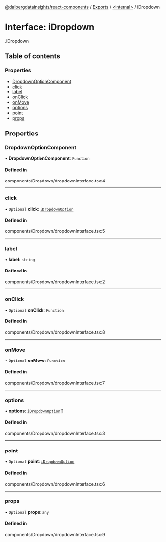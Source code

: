 [@dalbergdatainsights/react-components](../README.md) / [Exports](../modules.md) / [<internal\>](../modules/internal_.md) / iDropdown

# Interface: iDropdown

[<internal>](../modules/internal_.md).iDropdown

## Table of contents

### Properties

- [DropdownOptionComponent](internal_.iDropdown.md#dropdownoptioncomponent)
- [click](internal_.iDropdown.md#click)
- [label](internal_.iDropdown.md#label)
- [onClick](internal_.iDropdown.md#onclick)
- [onMove](internal_.iDropdown.md#onmove)
- [options](internal_.iDropdown.md#options)
- [point](internal_.iDropdown.md#point)
- [props](internal_.iDropdown.md#props)

## Properties

### DropdownOptionComponent

• **DropdownOptionComponent**: `Function`

#### Defined in

components/Dropdown/dropdownInterface.tsx:4

___

### click

• `Optional` **click**: [`iDropdownOption`](internal_.iDropdownOption.md)

#### Defined in

components/Dropdown/dropdownInterface.tsx:5

___

### label

• **label**: `string`

#### Defined in

components/Dropdown/dropdownInterface.tsx:2

___

### onClick

• `Optional` **onClick**: `Function`

#### Defined in

components/Dropdown/dropdownInterface.tsx:8

___

### onMove

• `Optional` **onMove**: `Function`

#### Defined in

components/Dropdown/dropdownInterface.tsx:7

___

### options

• **options**: [`iDropdownOption`](internal_.iDropdownOption.md)[]

#### Defined in

components/Dropdown/dropdownInterface.tsx:3

___

### point

• `Optional` **point**: [`iDropdownOption`](internal_.iDropdownOption.md)

#### Defined in

components/Dropdown/dropdownInterface.tsx:6

___

### props

• `Optional` **props**: `any`

#### Defined in

components/Dropdown/dropdownInterface.tsx:9
